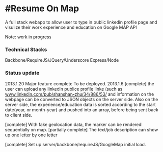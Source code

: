 #Resume On Map
===========

A full stack webapp to allow user to type in public linkedin profile
page and visulize their work experience and education on Google MAP API

Note: work in progress

### Technical Stacks
Backbone/RequireJS/JQuery/Underscore
Express/Node


### Status update
2013.1.20
Major feature complete
To be deployed.
2013.1.6
[complete] the user can upload any linkedin publice profile linke (such as www.linkedin.com/pub/shanshan-zhu/34/886/53/ and information on the webpage can be converted to JSON objects on the server side. Also on the server side, the experience/education data is sorted according to the start date(year, or month-year) and pushed into an array, before being sent back to client side. 

[complete] With fake geolocation data, the marker can be rendered sequentially on map.
[partially complete] The text/job description can show up one letter by one letter

[complete] Set up server/backbone/requireJS/GoogleMap initial load.

